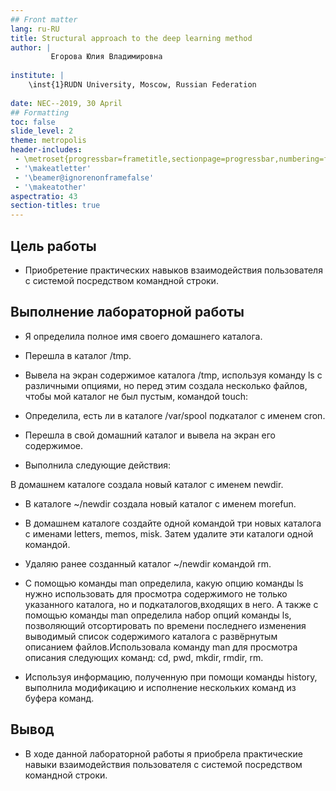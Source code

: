 ```yaml
---
## Front matter
lang: ru-RU
title: Structural approach to the deep learning method
author: |
         Егорова Юлия Владимировна 
	
institute: |
	\inst{1}RUDN University, Moscow, Russian Federation
	
date: NEC--2019, 30 April
## Formatting
toc: false
slide_level: 2
theme: metropolis
header-includes: 
 - \metroset{progressbar=frametitle,sectionpage=progressbar,numbering=fraction}
 - '\makeatletter'
 - '\beamer@ignorenonframefalse'
 - '\makeatother'
aspectratio: 43
section-titles: true
---
```


## Цель работы

- Приобретение практических навыков взаимодействия пользователя с системой посредством командной строки.

## Выполнение лабораторной работы

- Я определила полное имя своего домашнего каталога.

- Перешла в каталог /tmp. 

- Вывела на экран содержимое каталога /tmp, используя команду ls с различными опциями, но перед этим создала несколько файлов, чтобы мой каталог не был пустым, командой touch:

- Определила, есть ли в каталоге /var/spool подкаталог с именем cron.

- Перешла в свой домашний каталог и вывела на экран его содержимое. 

- Выполнила следующие действия:

 В домашнем каталоге создала новый каталог с именем newdir.

- В каталоге ~/newdir создала новый каталог с именем morefun.

- В домашнем каталоге создайте одной командой три новых каталога с именами letters, memos, misk. Затем удалите эти каталоги одной командой.

- Удаляю ранее созданный каталог ~/newdir командой rm. 

- С помощью команды man определила, какую опцию команды ls нужно использовать для просмотра содержимого не только указанного каталога, но и подкаталогов,входящих в него.
А также с помощью команды man определила набор опций команды ls, позволяющий отсортировать по времени последнего изменения выводимый список содержимого каталога
с развёрнутым описанием файлов.Использовала команду man для просмотра описания следующих команд: cd, pwd, mkdir,
rmdir, rm.

- Используя информацию, полученную при помощи команды history, выполнила модификацию и исполнение нескольких команд из буфера команд.

## Вывод 

- В ходе данной лабораторной работы я приобрела практические навыки взаимодействия пользователя с системой посредством командной строки.
